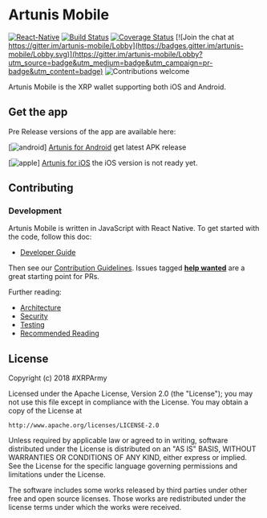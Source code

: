# Artunis Mobile

[![React-Native](https://img.shields.io/badge/react--native-0.54.3-green.svg)](https://facebook.github.io/react-native)
[![Build Status](https://travis-ci.org/N3TC4T/artunis-mobile.svg?branch=master)](https://travis-ci.org/N3TC4T/artunis-mobile)
[![Coverage Status](https://coveralls.io/repos/github/N3TC4T/artunis-mobile/badge.svg?branch=master)](https://coveralls.io/github/N3TC4T/artunis-mobile?branch=master)
[![Join the chat at https://gitter.im/artunis-mobile/Lobby](https://badges.gitter.im/artunis-mobile/Lobby.svg)](https://gitter.im/artunis-mobile/Lobby?utm_source=badge&utm_medium=badge&utm_campaign=pr-badge&utm_content=badge)
![Contributions welcome](https://img.shields.io/badge/contributions-welcome-orange.svg)

Artunis Mobile is the XRP wallet supporting both iOS and Android.


## Get the app

Pre Release versions of the app are available here:

[![android](https://user-images.githubusercontent.com/6250203/37864723-6be48e86-2f90-11e8-9f90-ad9310eb3081.png)] [Artunis for Android](https://github.com/N3TC4T/artunis-mobile/releases/latest)
  get latest APK release

[![apple](https://user-images.githubusercontent.com/6250203/37864833-57f445b4-2f91-11e8-93a4-96ce1203164c.png)] [Artunis for iOS](#)
    the iOS version is not ready yet.

## Contributing

### Development

Artunis Mobile is written in JavaScript with React Native.  To get
started with the code, follow this doc:

* [Developer Guide](docs/developer-guide.md)

Then see our [Contribution Guidelines](CONTRIBUTING.md).  Issues tagged
**[help wanted](https://github.com/N3TC4T/artunis-mobile/labels/help%20wanted)**
are a great starting point for PRs.

Further reading:

* [Architecture](docs/architecture.md)
* [Security](docs/security.md)
* [Testing](docs/testing.md)
* [Recommended Reading](docs/recommended-reading.md)

## License

Copyright (c) 2018 #XRPArmy

Licensed under the Apache License, Version 2.0 (the "License");
you may not use this file except in compliance with the License.
You may obtain a copy of the License at

    http://www.apache.org/licenses/LICENSE-2.0

Unless required by applicable law or agreed to in writing, software
distributed under the License is distributed on an "AS IS" BASIS,
WITHOUT WARRANTIES OR CONDITIONS OF ANY KIND, either express or implied.
See the License for the specific language governing permissions and
limitations under the License.

The software includes some works released by third parties under other
free and open source licenses. Those works are redistributed under the
license terms under which the works were received.
